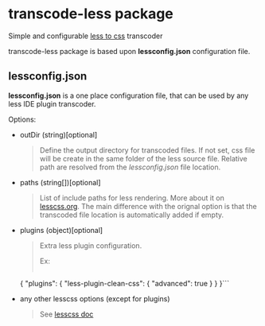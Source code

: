 # transcode-less package

Simple and configurable [less to css](http://lesscss.org/) transcoder

transcode-less package is based upon **lessconfig.json** configuration file.

## lessconfig.json

**lessconfig.json** is a one place configuration file, that can be used by any
less IDE plugin transcoder.

Options:

 * outDir (string)[optional]
   > Define the output directory for transcoded files. If not set, css file will
   > be create in the same folder of the less source file.
   > Relative path are resolved from the *lessconfig.json* file location.

 * paths (string[])[optional]
   > List of include paths for less rendering. More about it on
   > [lesscss.org](http://lesscss.org/usage/#command-line-usage-include-paths).
   > The main difference with the orignal option is that the transcoded file
   > location is automatically added if empty.

 * plugins (object)[optional]
   > Extra less plugin configuration.
   >
   > Ex:
   > ```json
   {
      "plugins": {
          "less-plugin-clean-css": {
              "advanced": true
          }
      }
   }```

 * any other lesscss options (except for plugins)
   > See [lesscss doc](http://lesscss.org/usage/#command-line-usage-options)
